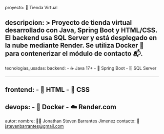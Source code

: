 proyecto: 🛒 Tienda Virtual

descripcion: >
  Proyecto de tienda virtual desarrollado con Java, Spring Boot y HTML/CSS.
  El backend usa SQL Server y está desplegado en la nube mediante Render.
  Se utiliza Docker 🐳 para contenerizar el módulo de contacto 📬.
---

tecnologias_usadas:
  backend:
    - ☕ Java 17+
    - 🌱 Spring Boot
    - 🗄️ SQL Server

---
  frontend:
    - 🎨 HTML
    - 💅 CSS
---
  devops:
    - 🐳 Docker
    - ☁️ Render.com
---
autor:
  nombre: 👨‍💻 Jonathan Steven Barrantes Jimenez
  contacto: 📧 jstevenbarrantes@gmail.com
